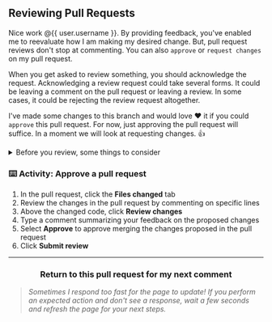 ## Reviewing Pull Requests

Nice work @{{ user.username }}. By providing feedback, you've enabled me to reevaluate how I am making my desired change. But, pull request reviews don't stop at commenting. You can also `approve` or `request changes` on my pull request.

When you get asked to review something, you should acknowledge the request. Acknowledging a review request could take several forms. It could be leaving a comment on the pull request or leaving a review. In some cases, it could be rejecting the review request altogether.

I've made some changes to this branch and would love :heart: it if you could `approve` this pull request. For now, just approving the pull request will suffice. In a moment we will look at requesting changes. :+1:

<details><summary>Before you review, some things to consider</summary>

#### Discern the context

Review the title and body of the pull request to understand the intended change. This should help you identify limitations, boundaries, and other important context.

#### Observing the progress

As a reviewer, there are certain things to look for when identifying how to best provide feedback. In early stages, reviews should focus on the general direction of the changes. Identify if the goal is possible, rather than nitpicking the style, polish, or wording. Pull requests that are closer to merging should receive a robust review. Thorough testing is one of many ways to ensure the changes won't break the project.

Regardless of timing, focus your feedback on the most essential changes. Suggest changes for minor issues within the pull request. When suggesting major changes, open a separate pull request against the author's branch.

</details>

### :keyboard: Activity: Approve a pull request

1. In the pull request, click the **Files changed** tab
1. Review the changes in the pull request by commenting on specific lines
1. Above the changed code, click **Review changes**
1. Type a comment summarizing your feedback on the proposed changes
1. Select **Approve** to approve merging the changes proposed in the pull request
1. Click **Submit review**

<hr>
<h3 align="center">Return to this pull request for my next comment</h3>

> _Sometimes I respond too fast for the page to update! If you perform an expected action and don't see a response, wait a few seconds and refresh the page for your next steps._
